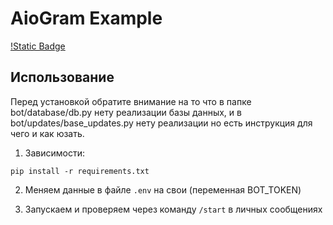 # AioGram Example
[!Static Badge](https://img.shields.io/badge/aiogram-3.x-blue)
## Использование
Перед установкой обратите внимание на то что в папке bot/database/db.py нету реализации базы данных, и в bot/updates/base_updates.py нету реализации но есть инструкция для чего и как юзать.

1. Зависимости:
```
pip install -r requirements.txt
```
2. Меняем данные в файле ```.env``` на свои (переменная BOT_TOKEN)

3. Запускаем и проверяем через команду ```/start``` в личных сообщениях
